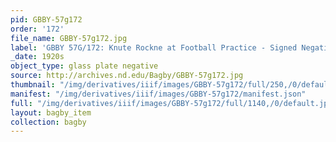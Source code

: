 ```yaml
---
pid: GBBY-57g172
order: '172'
file_name: GBBY-57g172.jpg
label: 'GBBY 57G/172: Knute Rockne at Football Practice - Signed Negative - c1920s'
_date: 1920s
object_type: glass plate negative
source: http://archives.nd.edu/Bagby/GBBY-57g172.jpg
thumbnail: "/img/derivatives/iiif/images/GBBY-57g172/full/250,/0/default.jpg"
manifest: "/img/derivatives/iiif/images/GBBY-57g172/manifest.json"
full: "/img/derivatives/iiif/images/GBBY-57g172/full/1140,/0/default.jpg"
layout: bagby_item
collection: bagby
---
```

